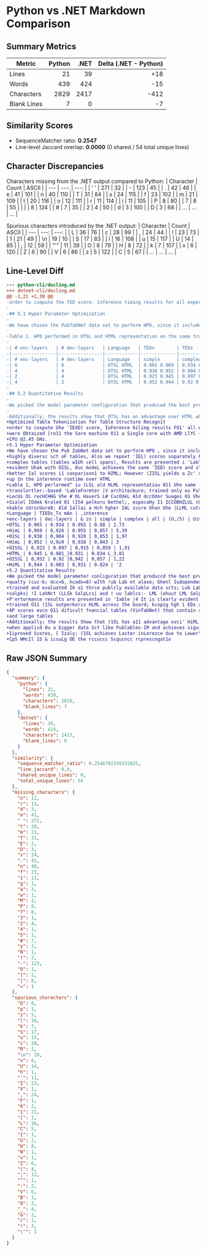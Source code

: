 # Python vs .NET Markdown Comparison

## Summary Metrics

| Metric | Python | .NET | Delta (.NET - Python) |
| --- | ---: | ---: | ---: |
| Lines | 21 | 39 | +18 |
| Words | 439 | 424 | -15 |
| Characters | 2829 | 2417 | -412 |
| Blank Lines | 7 | 0 | -7 |


## Similarity Scores

- SequenceMatcher ratio: **0.2547**
- Line-level Jaccard overlap: **0.0000** (0 shared / 54 total unique lines)


## Character Discrepancies

Characters missing from the .NET output compared to Python:
| Character | Count | ASCII |
| --- | ---: | ---: |
| ' ' | 271 | 32 |
| - | 123 | 45 |
| . | 42 | 46 |
| e | 41 | 101 |
| n | 40 | 110 |
| T | 31 | 84 |
| s | 24 | 115 |
| f | 23 | 102 |
| m | 21 | 109 |
| t | 20 | 116 |
| o | 12 | 111 |
| r | 11 | 114 |
| i | 11 | 105 |
| P | 8 | 80 |
| 7 | 8 | 55 |
| | | 8 | 124 |
| # | 7 | 35 |
| 2 | 4 | 50 |
| d | 3 | 100 |
| D | 3 | 68 |
| ... | ... | ... |

Spurious characters introduced by the .NET output:
| Character | Count | ASCII |
| --- | ---: | ---: |
| L | 36 | 76 |
| c | 28 | 99 |
| , | 24 | 44 |
| I | 23 | 73 |
| 1 | 21 | 49 |
| \n | 19 | 10 |
| S | 17 | 83 |
| l | 16 | 108 |
| u | 15 | 117 |
| U | 14 | 85 |
| ; | 12 | 59 |
| "'" | 11 | 39 |
| O | 8 | 79 |
| H | 8 | 72 |
| k | 7 | 107 |
| x | 6 | 120 |
| Z | 6 | 90 |
| V | 6 | 86 |
| z | 5 | 122 |
| C | 5 | 67 |
| ... | ... | ... |


## Line-Level Diff

```diff
--- python-cli/docling.md
+++ dotnet-cli/docling.md
@@ -1,21 +1,39 @@
-order to compute the TED score. Inference timing results for all experiments were obtained from the same machine on a single core with AMD EPYC 7763 CPU @2.45 GHz.
-
-## 5.1 Hyper Parameter Optimization
-
-We have chosen the PubTabNet data set to perform HPO, since it includes a highly diverse set of tables. Also we report TED scores separately for simple and complex tables (tables with cell spans). Results are presented in Table. 1. It is evident that with OTSL, our model achieves the same TED score and slightly better mAP scores in comparison to HTML. However OTSL yields a 2x speed up in the inference runtime over HTML.
-
-Table 1. HPO performed in OTSL and HTML representation on the same transformer-based TableFormer [9] architecture, trained only on PubTabNet [22]. Effects of reducing the # of layers in encoder and decoder stages of the model show that smaller models trained on OTSL perform better, especially in recognizing complex table structures, and maintain a much higher mAP score than the HTML counterpart.
-
-| # enc-layers   | # dec-layers   | Language   | TEDs        | TEDs        | TEDs        | mAP (0.75)   | Inference time (secs)   |
-|----------------|----------------|------------|-------------|-------------|-------------|--------------|-------------------------|
-| # enc-layers   | # dec-layers   | Language   | simple      | complex     | all         | mAP (0.75)   | Inference time (secs)   |
-| 6              | 6              | OTSL HTML  | 0.965 0.969 | 0.934 0.927 | 0.955 0.955 | 0.88 0.857   | 2.73 5.39               |
-| 4              | 4              | OTSL HTML  | 0.938 0.952 | 0.904 0.909 | 0.927 0.938 | 0.853 0.843  | 1.97 3.77               |
-| 2              | 4              | OTSL HTML  | 0.923 0.945 | 0.897 0.901 | 0.915 0.931 | 0.859 0.834  | 1.91 3.81               |
-| 4              | 2              | OTSL HTML  | 0.952 0.944 | 0.92 0.903  | 0.942 0.931 | 0.857 0.824  | 1.22 2                  |
-
-## 5.2 Quantitative Results
-
-We picked the model parameter configuration that produced the best prediction quality (enc=6, dec=6, heads=8) with PubTabNet alone, then independently trained and evaluated it on three publicly available data sets: PubTabNet (395k samples), FinTabNet (113k samples) and PubTables-1M (about 1M samples). Performance results are presented in Table. 2. It is clearly evident that the model trained on OTSL outperforms HTML across the board, keeping high TEDs and mAP scores even on di ffi cult financial tables (FinTabNet) that contain sparse and large tables.
-
-Additionally, the results show that OTSL has an advantage over HTML when applied on a bigger data set like PubTables-1M and achieves significantly improved scores. Finally, OTSL achieves faster inference due to fewer decoding steps which is a result of the reduced sequence representation.
+Optimized Table Tokenization for Table Structure Recognit
+order to coxpute Uhe 'IEXD) score, IuFerence 6iling results FO1' all experiments
+were Obtaized [ro11 the Sare machine O11 a Single core with AMD LlYC {63
+CPU @2.45 GHz.
+5.1 Hyper Parameter Optimization
+We have chosen the Pub ZabNet data set to perform HPO , since it includes a
+highly diversc sct oF tables, Also we repoxt 'IEL) scoros soparately Fi simple and
+complex tables (tables wIUh cell spans), Results are presented i 'Lable; || It is
+evident Uhak with OISL, Ouc modeL achieves the sane 'IED) score and slghely
+better Ial scores i1 coxparison1 to HZML; However (ZISL yields a Zc' speed
+up 1n the interence runtime over HTML
+Lable 1, HPO perlormed^ iu (LSL ald HLML representatiou 011 Uhe same
+translortler:-based 'LableFormter |V architecbure; trained only ou PulZabNet [224, EL:
+LecUs OL recHCHHG Vhe # OL HaverS L# CucOdeL Ald dccOder Suages O1 Vhe HdeL Show Vhal
+Sialel IOdek 6raled 01 (IS4 pelkoru bethel;, espocaHy I1 ICCOBHZLUL cUlplex
+kable sUrucUure8; Ald Iallai a Hch hgher IAL scure Uhan Uhe |LLML cutcrparg;,
+Language | TIEDs_Tx mAn | ,interence
+enc-layers | dec-layers | & zo | simple | complex | all | (U,/5) | Uime (secs)
+OTSL | 0.965 | 0.934 | 0.955 | 0.88 | 2.73
+HimL | 0,969 | 0,926 | 0.955 | 0,857 | 5,39
+01SL | 0,938 | 0,904 | 0,928 | 0,853 | 1,97
+HimL | 0,952 | U,9u9 | 0,938 | 0,843 | 3
+OISSL | 0,923 | 0.897 | 0,915 | 0,859 | 1,91
+HTML_| 0.945 L 0.901_|0.931 | 0.834 L_3.81
+OISSL | 0,952 | 0.92 |0,942 | 0,857 | 1,22
+HiML | 0,944 | 0.903 | 0,931 | 0.824 | '2
+5.2 Quantitative Results
+We picked the model parameter conliguration that produccd the best predictiol
+qualty (cuc-b; dcc=6, hcads=8) wIth !ub Lab et aloxe; Ghenl Iudopendeutly
+trained and evaluated I6 o1 thrce publcly available data scts; Lub Lab NVet (396k
+salpks| !I LahNct (LLSk SalpLcs| axd ! uu lablcs:- LML (ahuut LML Salplcs|
+P'ertormance results are presented in 'Iable |4 It is clearly evident that the model
+trained O11 (1SL outperkoris HLML across the board; kcopig hgh 1 EDs and
+AP scores evcn O11 dificult fnancial tables (VinTabNet) that contain spa
+and large tables
+Additioxally; the results Show that (15L has a11 advantage ovci' HiML
+when applicd 0u a bigger data Sct like Publables-IM and achieves siguifcantly
+Iiproved Scores, [ Izaly; (1SL achieves Laster inLerezce due to Lewer" docoding
+CpS WHcIl 1S & icsuLg OE the rccuccc Scqucncc rcprescngat1o
```

## Raw JSON Summary

```json
{
  "summary": {
    "python": {
      "lines": 21,
      "words": 439,
      "characters": 2829,
      "blank_lines": 7
    },
    "dotnet": {
      "lines": 39,
      "words": 424,
      "characters": 2417,
      "blank_lines": 0
    }
  },
  "similarity": {
    "sequence_matcher_ratio": 0.2546702249332825,
    "line_jaccard": 0.0,
    "shared_unique_lines": 0,
    "total_unique_lines": 54
  },
  "missing_characters": {
    "o": 12,
    "r": 11,
    "d": 3,
    "e": 41,
    " ": 271,
    "t": 20,
    "m": 21,
    "T": 31,
    "E": 2,
    "D": 3,
    "s": 24,
    ".": 42,
    "n": 40,
    "f": 23,
    "i": 11,
    "g": 1,
    "a": 3,
    "w": 1,
    "M": 2,
    "P": 8,
    "7": 8,
    "3": 1,
    "2": 4,
    "4": 1,
    "5": 1,
    "#": 7,
    "y": 3,
    "N": 1,
    ")": 2,
    "-": 123,
    "9": 1,
    "]": 2,
    "|": 8,
    "=": 1
  },
  "spurious_characters": {
    "O": 8,
    "p": 1,
    "z": 5,
    "l": 16,
    "k": 7,
    "S": 17,
    "u": 15,
    "c": 28,
    "R": 1,
    "\n": 19,
    "x": 6,
    "U": 14,
    "h": 1,
    "'": 11,
    "I": 23,
    "X": 1,
    ",": 24,
    "F": 1,
    "6": 2,
    "1": 21,
    "[": 1,
    "L": 36,
    "C": 5,
    "{": 1,
    "G": 2,
    "H": 8,
    "W": 1,
    "v": 1,
    "Z": 6,
    "(": 4,
    ";": 12,
    "^": 1,
    ":": 2,
    "V": 6,
    "B": 1,
    "8": 2,
    "_": 4,
    "&": 2,
    "/": 1,
    "!": 3,
    "\"": 1
  }
}
```